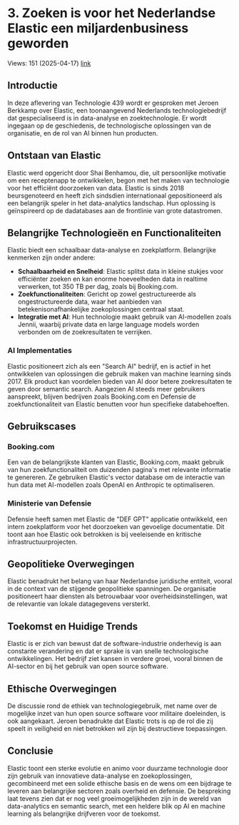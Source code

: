# 3. Zoeken is voor het Nederlandse Elastic een miljardenbusiness geworden
Views: 151 (2025-04-17) [link](https://www.youtube.com/watch?v=f7JU0LX2hvo)


 ## Introductie
In deze aflevering van Technologie 439 wordt er gesproken met Jeroen Berkkamp over Elastic, een toonaangevend Nederlands technologiebedrijf dat gespecialiseerd is in data-analyse en zoektechnologie. Er wordt ingegaan op de geschiedenis, de technologische oplossingen van de organisatie, en de rol van AI binnen hun producten.

## Ontstaan van Elastic
Elastic werd opgericht door Shai Benhamou, die, uit persoonlijke motivatie om een receptenapp te ontwikkelen, begon met het maken van technologie voor het efficiënt doorzoeken van data. Elastic is sinds 2018 beursgenoteerd en heeft zich sindsdien internationaal gepositioneerd als een belangrijk speler in het data-analytics landschap. Hun oplossing is geïnspireerd op de dadatabases aan de frontlinie van grote datastromen.

## Belangrijke Technologieën en Functionaliteiten
Elastic biedt een schaalbaar data-analyse en zoekplatform. Belangrijke kenmerken zijn onder andere:

- **Schaalbaarheid en Snelheid**: Elastic splitst data in kleine stukjes voor efficiënter zoeken en kan enorme hoeveelheden data in realtime verwerken, tot 350 TB per dag, zoals bij Booking.com.
- **Zoekfunctionaliteiten**: Gericht op zowel gestructureerde als ongestructureerde data, waar het aanbieden van betekenisonafhankelijke zoekoplossingen centraal staat.
- **Integratie met AI**: Hun technologie maakt gebruik van AI-modellen zoals Jennii, waarbij private data en large language models worden verbonden om de zoekresultaten te verrijken.

### AI Implementaties
Elastic positioneert zich als een "Search AI" bedrijf, en is actief in het ontwikkelen van oplossingen die gebruik maken van machine learning sinds 2017. Elk product kan voordelen bieden van AI door betere zoekresultaten te geven door semantic search. Aangezien AI steeds meer gebruikers aanspreekt, blijven bedrijven zoals Booking.com en Defensie de zoekfunctionaliteit van Elastic benutten voor hun specifieke databehoeften.

## Gebruikscases
### Booking.com
Een van de belangrijkste klanten van Elastic, Booking.com, maakt gebruik van hun zoekfunctionaliteit om duizenden pagina's met relevante informatie te genereren. Ze gebruiken Elastic's vector database om de interactie van hun data met AI-modellen zoals OpenAI en Anthropic te optimaliseren.

### Ministerie van Defensie
Defensie heeft samen met Elastic de "DEF GPT" applicatie ontwikkeld, een intern zoekplatform voor het doorzoeken van gevoelige documentatie. Dit toont aan hoe Elastic ook betrokken is bij veeleisende en kritische infrastructuurprojecten.

## Geopolitieke Overwegingen
Elastic benadrukt het belang van haar Nederlandse juridische entiteit, vooral in de context van de stijgende geopolitieke spanningen. De organisatie positioneert haar diensten als betrouwbaar voor overheidsinstellingen, wat de relevantie van lokale datagegevens versterkt.

## Toekomst en Huidige Trends
Elastic is er zich van bewust dat de software-industrie onderhevig is aan constante verandering en dat er sprake is van snelle technologische ontwikkelingen. Het bedrijf ziet kansen in verdere groei, vooral binnen de AI-sector en bij het gebruik van open source software.

## Ethische Overwegingen
De discussie rond de ethiek van technologiegebruik, met name over de mogelijke inzet van hun open source software voor militaire doeleinden, is ook aangekaart. Jeroen benadrukte dat Elastic trots is op de rol die zij speelt in veiligheid en niet betrokken wil zijn bij destructieve toepassingen.

## Conclusie
Elastic toont een sterke evolutie en animo voor duurzame technologie door zijn gebruik van innovatieve data-analyse en zoekoplossingen, gecombineerd met een solide ethische basis en de wens om een bijdrage te leveren aan belangrijke sectoren zoals overheid en defensie. De bespreking laat tevens zien dat er nog veel groeimogelijkheden zijn in de wereld van data-analytics en semantic search, met een heldere blik op AI en machine learning als belangrijke drijfveren voor de toekomst.

